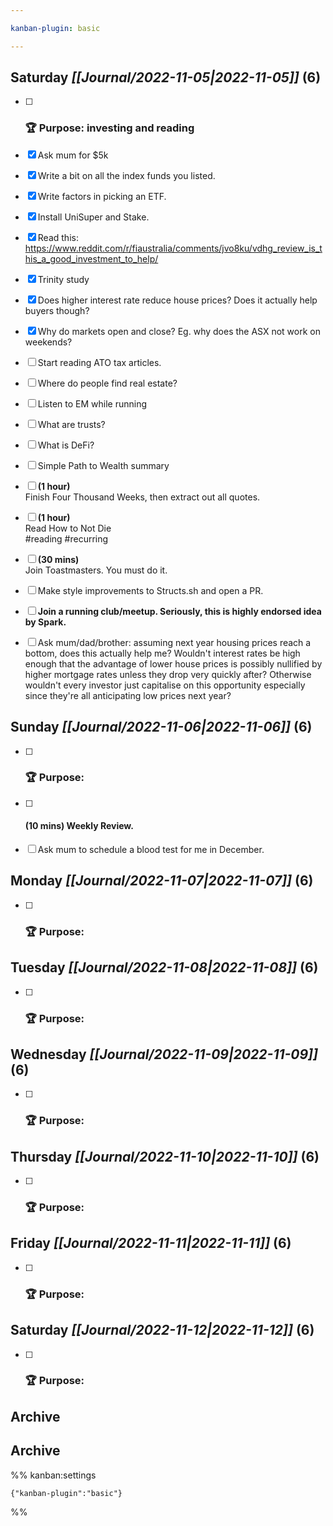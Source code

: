 ```yaml
---

kanban-plugin: basic

---
```


## **Saturday** *[[Journal/2022-11-05|2022-11-05]]* (6)

- [ ] ### **🏆 Purpose**: investing and reading
- [x] Ask mum for $5k
- [x] Write a bit on all the index funds you listed.
- [x] Write factors in picking an ETF.
- [x] Install UniSuper and Stake.
- [x] Read this: https://www.reddit.com/r/fiaustralia/comments/jvo8ku/vdhg_review_is_this_a_good_investment_to_help/
- [x] Trinity study
- [x] Does higher interest rate reduce house prices? Does it actually help buyers though?
- [x] Why do markets open and close? Eg. why does the ASX not work on weekends?
- [ ] Start reading ATO tax articles.
- [ ] Where do people find real estate?
- [ ] Listen to EM while running
- [ ] What are trusts?
- [ ] What is DeFi?
- [ ] Simple Path to Wealth summary
- [ ] **(1 hour)**<br>Finish Four Thousand Weeks, then extract out all quotes.
- [ ] **(1 hour)**<br>Read How to Not Die<br>#reading #recurring
- [ ] **(30 mins)**<br>Join Toastmasters. You must do it.
- [ ] Make style improvements to Structs.sh and open a PR.
- [ ] **Join a running club/meetup. Seriously, this is highly endorsed idea by Spark.**
- [ ] Ask mum/dad/brother: assuming next year housing prices reach a bottom, does this actually help me? Wouldn't interest rates be high enough that the advantage of lower house prices is possibly nullified by higher mortgage rates unless they drop very quickly after? Otherwise wouldn't every investor just capitalise on this opportunity especially since they're all anticipating low prices next year?


## **Sunday** *[[Journal/2022-11-06|2022-11-06]]* (6)

- [ ] ### **🏆 Purpose**:
- [ ] #### **(10 mins)** Weekly Review.
- [ ] Ask mum to schedule a blood test for me in December.


## **Monday** *[[Journal/2022-11-07|2022-11-07]]* (6)

- [ ] ### **🏆 Purpose**:


## **Tuesday** *[[Journal/2022-11-08|2022-11-08]]* (6)

- [ ] ### **🏆 Purpose**:


## **Wednesday** *[[Journal/2022-11-09|2022-11-09]]* (6)

- [ ] ### **🏆 Purpose**:


## **Thursday** *[[Journal/2022-11-10|2022-11-10]]* (6)

- [ ] ### **🏆 Purpose**:


## **Friday** *[[Journal/2022-11-11|2022-11-11]]* (6)

- [ ] ### **🏆 Purpose**:


## **Saturday** *[[Journal/2022-11-12|2022-11-12]]* (6)

- [ ] ### **🏆 Purpose**:


## Archive



## Archive





%% kanban:settings
```
{"kanban-plugin":"basic"}
```
%%
